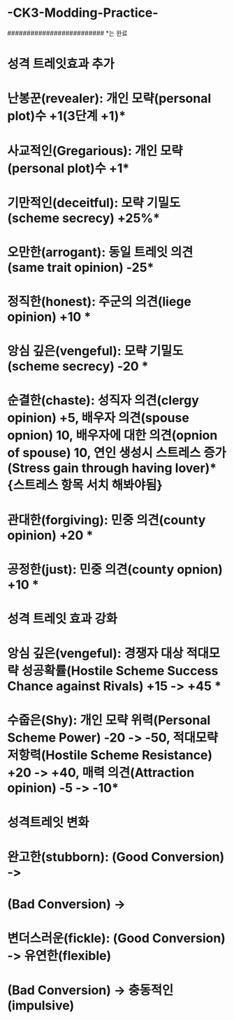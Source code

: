# -CK3-Modding-Practice-
#########################
*는 완료
# 성격 트레잇효과 추가
# 난봉꾼(revealer): 개인 모략(personal plot)수 +1(3단계 +1)*
# 사교적인(Gregarious): 개인 모략(personal plot)수 +1*
# 기만적인(deceitful): 모략 기밀도(scheme secrecy) +25%*
# 오만한(arrogant): 동일 트레잇 의견(same trait opinion) -25*
# 정직한(honest): 주군의 의견(liege opinion) +10 *
# 앙심 깊은(vengeful): 모략 기밀도(scheme secrecy) -20 *
# 순결한(chaste): 성직자 의견(clergy opinion) +5, 배우자 의견(spouse opnion) 10, 배우자에 대한 의견(opnion of spouse) 10, 연인 생성시 스트레스 증가(Stress gain through having lover)*{스트레스 항목 서치 해봐야됨}
# 관대한(forgiving): 민중 의견(county opinion) +20 *
# 공정한(just): 민중 의견(county opnion) +10 *

# 성격 트레잇 효과 강화
# 앙심 깊은(vengeful): 경쟁자 대상 적대모략 성공확률(Hostile Scheme Success Chance against Rivals) +15 -> +45 *
# 수줍은(Shy): 개인 모략 위력(Personal Scheme Power) -20 -> -50, 적대모략 저항력(Hostile Scheme Resistance) +20 -> +40, 매력 의견(Attraction opinion) -5 -> -10*


# 성격트레잇 변화
# 완고한(stubborn): (Good Conversion) ->
#                   (Bad Conversion) -> 
# 변더스러운(fickle): (Good Conversion) -> 유연한(flexible)
#                     (Bad Conversion) -> 충동적인(impulsive)
